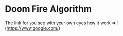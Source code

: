 # Doom Fire Algorithm

The link for you see with your own eyes how it work => !(https://www.google.com/)
